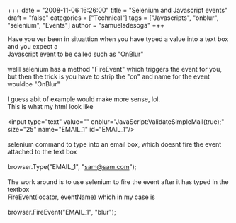 +++
date = "2008-11-06 16:26:00"
title = "Selenium and Javascript events"
draft = "false"
categories = ["Technical"]
tags = ["Javascripts", "onblur", "selenium", "Events"]
author = "samueladesoga"
+++

Have you ver been in situattion when you have typed a value into a text box and you expect a<br />Javascript event to be called such as "OnBlur"<br /><br />welll selenium has a method "FireEvent" which triggers the event for you, but then the trick is you have to strip the "on" and name for the event wouldbe "OnBlur"<br /><br />I guess abit of example would make more sense, lol.<br />This is what my html look like<br /><br />&lt;input type=&quot;text&quot; value=&quot;&quot; onblur=&quot;JavaScript:ValidateSimpleMail(true);&quot; size=&quot;25&quot; name=&quot;EMAIL_1&quot; id=&quot;EMAIL_1&quot;/&gt;<br /><br />selenium command to type into an email box, which doesnt fire the event attached to the text box<br /><br />browser.Type("EMAIL_1", "sam@sam.com");<br /><br />The work around is to use selenium to fire the event after it has typed in the textbox<br />FireEvent(locator, eventName) which in my case is<br /><br />browser.FireEvent("EMAIL_1", "blur");

